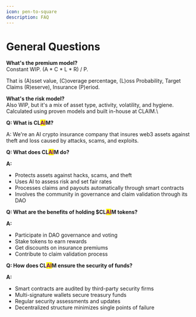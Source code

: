 ```yaml
---
icon: pen-to-square
description: FAQ
---
```


# General Questions

**What's the premium model?** \
Constant WIP. (A \* C \* L \* R) / P.

That is (A)sset value, (C)overage percentage, (L)oss Probability, Target Claims (R)eserve), Insurance (P)eriod.

**What's the risk model?** \
Also WIP, but it's a mix of asset type, activity, volatility, and hygiene. Calculated using proven models and built in-house at CLAIM.\


**Q: What is CL**<mark style="color:purple;">**AI**</mark>**M?**

A: We're an AI crypto insurance company that insures web3 assets against theft and loss caused by attacks, scams, and exploits.&#x20;

**Q: What does CL**<mark style="color:purple;">**AI**</mark>**M do?**

**A:**&#x20;

* Protects assets against hacks, scams, and theft
* Uses AI to assess risk and set fair rates
* Processes claims and payouts automatically through smart contracts
* Involves the community in governance and claim validation through its DAO

**Q: What are the benefits of holding $CL**<mark style="color:purple;">**AI**</mark>**M tokens?**

**A:**

* Participate in DAO governance and voting
* Stake tokens to earn rewards
* Get discounts on insurance premiums
* Contribute to claim validation process

**Q: How does CL**<mark style="color:purple;">**AI**</mark>**M ensure the security of funds?**

**A:**

* Smart contracts are audited by third-party security firms
* Multi-signature wallets secure treasury funds
* Regular security assessments and updates
* Decentralized structure minimizes single points of failure

